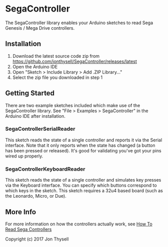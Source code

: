 # SegaController #

The SegaController library enables your Arduino sketches to read Sega Genesis / Mega Drive controllers.

## Installation ##

1. Download the latest source code zip from https://github.com/jonthysell/SegaController/releases/latest
2. Open the Arduino IDE
3. Open "Sketch > Include Library > Add .ZIP Library..."
4. Select the zip file you downloaded in step 1

## Getting Started ##

There are two example sketches included which make use of the SegaController library. See "File > Examples > SegaController" in the Arduino IDE after installation.

### SegaControllerSerialReader ###

This sketch reads the state of a single controller and reports it via the Serial interface. Note that it only reports when the state has changed (a button has been pressed or released). It's good for validating you've got your pins wired up properly.

### SegaControllerKeyboardReader ###

This sketch reads the state of a single controller and simulates key presses via the Keyboard interface. You can specify which buttons correspond to which keys in the sketch. This sketch requires a 32u4 based board (such as the Leonardo, Micro, or Due).

## More Info ##

For more information on how the controllers actually work, see [How To Read Sega Controllers](https://github.com/jonthysell/SegaController/wiki/How-To-Read-Sega-Controllers)

Copyright (c) 2017 Jon Thysell
